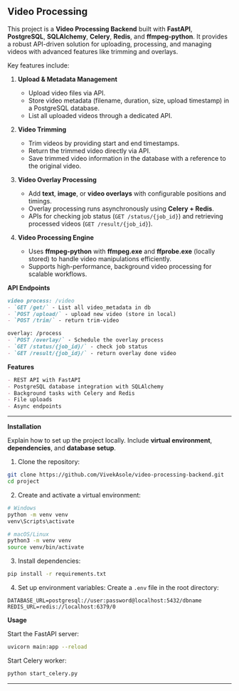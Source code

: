 ##  **Video Processing**

This project is a **Video Processing Backend** built with **FastAPI**, **PostgreSQL**, **SQLAlchemy**, **Celery**, **Redis**, and **ffmpeg-python**. It provides a robust API-driven solution for uploading, processing, and managing videos with advanced features like trimming and overlays.

Key features include:

1. **Upload & Metadata Management**

   * Upload video files via API.
   * Store video metadata (filename, duration, size, upload timestamp) in a PostgreSQL database.
   * List all uploaded videos through a dedicated API.

2. **Video Trimming**

   * Trim videos by providing start and end timestamps.
   * Return the trimmed video directly via API.
   * Save trimmed video information in the database with a reference to the original video.

3. **Video Overlay Processing**

   * Add **text**, **image**, or **video overlays** with configurable positions and timings.
   * Overlay processing runs asynchronously using **Celery + Redis**.
   * APIs for checking job status (`GET /status/{job_id}`) and retrieving processed videos (`GET /result/{job_id}`).

4. **Video Processing Engine**

   * Uses **ffmpeg-python** with **ffmpeg.exe** and **ffprobe.exe** (locally stored) to handle video manipulations efficiently.
   * Supports high-performance, background video processing for scalable workflows.


**API Endpoints**

```markdown
video process: /video
- `GET /get/` - List all video_metadata in db
- `POST /upload/` - upload new video (store in local)
- `POST /trim/` - return trim-video

overlay: /process
- `POST /overlay/` - Schedule the overlay process
- `GET /status/{job_id}/` - check job status
- `GET /result/{job_id}/` - return overlay done video
````


**Features**

```markdown
- REST API with FastAPI
- PostgreSQL database integration with SQLAlchemy
- Background tasks with Celery and Redis
- File uploads
- Async endpoints
```

---

 **Installation**

Explain how to set up the project locally. Include **virtual environment**, **dependencies**, and **database setup**.

1. Clone the repository:
```bash
git clone https://github.com/VivekAsole/video-processing-backend.git
cd project
````

2. Create and activate a virtual environment:

```bash
# Windows
python -m venv venv
venv\Scripts\activate

# macOS/Linux
python3 -m venv venv
source venv/bin/activate
```

3. Install dependencies:

```bash
pip install -r requirements.txt
```

4. Set up environment variables:
   Create a `.env` file in the root directory:

```
DATABASE_URL=postgresql://user:password@localhost:5432/dbname
REDIS_URL=redis://localhost:6379/0
```


**Usage**

Start the FastAPI server:
```bash
uvicorn main:app --reload
````

Start Celery worker:

```bash
python start_celery.py
```

---


